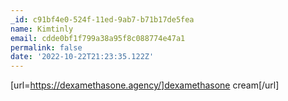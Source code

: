 ```yaml
---
_id: c91bf4e0-524f-11ed-9ab7-b71b17de5fea
name: Kimtinly
email: cdde0bf1f799a38a95f8c088774e47a1
permalink: false
date: '2022-10-22T21:23:35.122Z'
---
```

[url=https://dexamethasone.agency/]dexamethasone cream[/url]
